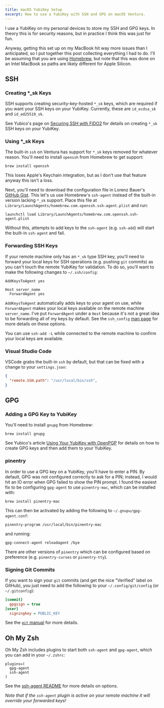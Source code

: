 ```yaml
---
title: macOS YubiKey Setup
excerpt: How to use a YubiKey with SSH and GPG on macOS Ventura.
---
```


I use a YubiKey on my personal devices to store my SSH and GPG keys.
In theory this is for security reasons, but in practice I think this was just for fun.

Anyway, getting this set up on my MacBook hit way more issues than I anticipated, so I put together this post collecting everything I had to do.
I'll be assuming that you are using [Homebrew](https://brew.sh/), but note that this was done on an Intel MacBook so paths are likely different for Apple Silicon.

## SSH

### Creating *_sk Keys

SSH supports creating security-key-hosted `*_sk` keys, which are required if you want your SSH keys on your YubiKey.
Currently, these are `id_ecdsa_sk` and `id_ed25519_sk`.

See Yubico's page on [Securing SSH with FIDO2](https://developers.yubico.com/SSH/Securing_SSH_with_FIDO2.html) for details on creating `*_sk` SSH keys on your YubiKey.

### Using *_sk Keys

The built-in `ssh` on Ventura has support for `*_sk` keys removed for whatever reason.
You'll need to install `openssh` from Homebrew to get support:

```shell
brew install openssh
```

This loses Apple's Keychain integration, but as I don't use that feature anyway this isn't a loss.

Next, you'll need to download the configuration file in Lorenz Bauer's [GitHub Gist](https://gist.github.com/lmb/e4448973daf99f0cc4a182a4e1811f93).
This let's us use Homebrew's `ssh-agent` instead of the built-in version lacking `*_sk` support.
Place this file at `Library/LaunchAgents/homebrew.com.openssh.ssh-agent.plist` and run:

```shell
launchctl load Library/LaunchAgents/homebrew.com.openssh.ssh-agent.plist
```

Without this, attempts to add keys to the `ssh-agent` (e.g. `ssh-add`) will start the built-in `ssh-agent` and fail.

### Forwarding SSH Keys

If your remote machine only has an `*_sk` type SSH key, you'll need to forward your local keys for SSH operations (e.g. pushing `git` commits) as you can't touch the remote YubiKey for validation.
To do so, you'll want to make the following changes to `~/.ssh/config`:

```
AddKeysToAgent yes

Host server_name
  ForwardAgent yes
```

`AddKeysToAgent` automatically adds keys to your agent on use, while `ForwardAgent` makes your local keys available on the remote machine `server_name`.
I've put `ForwardAgent` under a `Host` because it's not a great idea to be forwarding all of my keys by default.
See the `ssh_config` [man page](https://man7.org/linux/man-pages/man5/ssh_config.5.html) for more details on these options.

You can use `ssh-add -L` while connected to the remote machine to confirm your local keys are available.

### Visual Studio Code

VSCode grabs the built-in `ssh` by default, but that can be fixed with a change to your `settings.json`:

```json
{
  "remote.SSH.path": "/usr/local/bin/ssh",
}
```

## GPG

### Adding a GPG Key to YubiKey

You'll need to install `gnupg` from Homebrew:

```shell
brew install gnupg
```

See Yubico's article [Using Your YubiKey with OpenPGP](https://support.yubico.com/hc/en-us/articles/360013790259-Using-Your-YubiKey-with-OpenPGP) for details on how to create GPG keys and then add them to your YubiKey.

### pinentry

In order to use a GPG key on a YubiKey, you'll have to enter a PIN.
By default, GPG was not configured correctly to ask for a PIN; instead, I would hit an IO error when GPG failed to show the PIN prompt.
I found the easiest fix to be configuring `gpg-agent` to use `pinentry-mac`, which can be installed with:

```shell
brew install pinentry-mac
```

This can then be activated by adding the following to `~/.gnupu/gpg-agent.conf`:

```
pinentry-program /usr/local/bin/pinentry-mac
```

and running:

```shell
gpg-connect-agent reloadagent /bye
```

There are other versions of `pinentry` which can be configured based on preference (e.g. `pinentry-curses` or `pinentry-tty`).

### Signing Git Commits

If you want to sign your `git` commits (and get the nice "Verified" label on GitHub), you just need to add the following to your `~/.config/git/config` (or `~/.gitconfig`):

```ini
[commit]
  gpgsign = true
[user]
  signingkey = PUBLIC_KEY
```

See the [`git` manual](https://git-scm.com/book/en/v2/Git-Tools-Signing-Your-Work) for more details.

## Oh My Zsh

Oh My Zsh includes plugins to start both `ssh-agent` and `gpg-agent`, which you can add in your `~/.zshrc`:

```shell
plugins=(
  gpg-agent
  ssh-agent
)
```

See the [ssh-agent README](https://github.com/ohmyzsh/ohmyzsh/tree/master/plugins/ssh-agent) for more details on options.

*Note that if the `ssh-agent` plugin is active on your remote machine it will override your forwarded keys!*